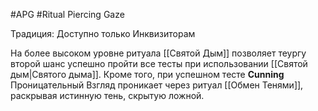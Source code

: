 #APG #Ritual
Piercing Gaze

Традиция: Доступно только Инквизиторам 

На более высоком уровне ритуала [[Святой Дым]] позволяет теургу второй шанс успешно пройти все тесты при использовании [[Святой дым|Святого дыма]]. Кроме того, при успешном тесте **Cunning** Проницательный Взгляд проникает через ритуал [[Обмен Тенями]], раскрывая истинную тень, скрытую ложной. 